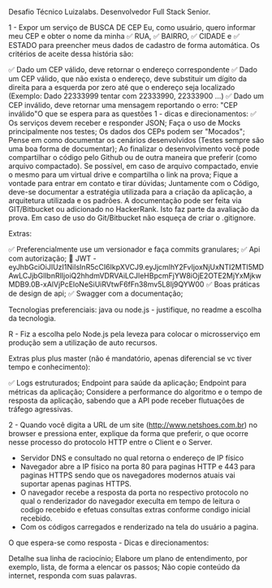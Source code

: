 Desafio Técnico Luizalabs.
Desenvolvedor Full Stack Senior.

1 - Expor um serviço de BUSCA DE CEP
Eu, como usuário, quero informar meu CEP e obter o nome da minha
✅ RUA, 
✅ BAIRRO, 
✅ CIDADE e 
✅ ESTADO 
para preencher meus dados de cadastro de forma automática.
Os critérios de aceite dessa história são:

✅ Dado um CEP válido, deve retornar o endereço correspondente
✅ Dado um CEP válido, que não exista o endereço, deve substituir um dígito da direita para a esquerda por zero até que o endereço seja localizado (Exemplo: Dado 22333999 tentar com 22333990, 22333900 …)
✅ Dado um CEP inválido, deve retornar uma mensagem reportando o erro: "CEP inválido"O que se espera para as questões 1  - dicas e direcionamentos:
✅ Os serviços devem receber e responder JSON;
Faça o uso de Mocks principalmente nos testes;
Os dados dos CEPs podem ser "Mocados";
Pense em como documentar os cenários desenvolvidos (Testes sempre são uma boa forma de documentar);
Ao finalizar o desenvolvimento você pode compartilhar o código pelo Github ou de outra maneira que preferir (como arquivo compactado). Se possível, em caso de arquivo compactado, envie o mesmo para um virtual drive e compartilha o link na prova;
Fique a vontade para entrar em contato e tirar dúvidas;
Juntamente com o Código, deve-se documentar a estratégia utilizada para a criação da aplicação, a arquitetura utilizada e os padrões. A documentação pode ser feita via GIT/Bitbucket ou adicionado no HackerRank. Isto faz parte da avaliação da prova.
Em caso de uso do Git/Bitbucket não esqueça de criar o .gitignore.


Extras:

✅ Preferencialmente use um versionador e faça commits granulares;
✅ Api com autorização;
🔑 JWT - eyJhbGciOiJIUzI1NiIsInR5cCI6IkpXVCJ9.eyJjcmlhY2FvIjoxNjUxNTI2MTI5MDAwLCJjbGllbnRlIjoiQ2hhdmVDRVAiLCJleHBpcmFjYW8iOjE2OTE2MjYxMjkwMDB9.0B-xAlVjPcEloNeSiUiRVtwF6fFn38mv5L8lj9QYW00
✅ Boas práticas de design de api;
✅ Swagger com a documentação;

Tecnologias preferenciais: java ou node.js - justifique, no readme a escolha da tecnologia.

R - Fiz a escolha pelo Node.js pela leveza para colocar o microsserviço em produção sem a utilização de auto recursos.

Extras plus plus master (não é mandatório, apenas diferencial se vc tiver tempo e conhecimento):

✅ Logs estruturados;
Endpoint para saúde da aplicação;
Endpoint para métricas da aplicação;
Considere a performance do algoritmo e o tempo de resposta da aplicação, sabendo que a API  pode receber flutuações de tráfego agressivas.


2 - Quando você digita a URL de um site (http://www.netshoes.com.br) no browser e pressiona enter, explique da forma que preferir, o que ocorre nesse processo do protocolo HTTP entre o Client e o Server.

- Servidor DNS e consultado no qual retorna o endereço de IP físico
- Navegador abre a IP físico na porta 80 para paginas HTTP e 443 para paginas HTTPS sendo que os navegadores modernos atuais vai
  suportar apenas paginas HTTPS.
- O navegador recebe a resposta da porta no respectivo protocolo no qual o renderizador do navegador execulta em tempo de leitura o codigo recebido e efetuas consultas extras conforme condigo inicial recebido.
- Com os códigos carregados e renderizado na tela do usuário a pagina.


O que espera-se como resposta - Dicas e direcionamentos:

Detalhe sua linha de raciocínio;
Elabore um plano de entendimento, por exemplo, lista, de forma a elencar os passos;
Não copie conteúdo da internet, responda com suas palavras.